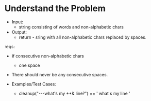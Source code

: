 # Understand the Problem
- Input: 
  - string consisting of words and non-alphabetic chars
- Output:
  - return - sring with all non-alphabetic chars replaced by spaces.

reqs:
- if consecutive non-alphabetic chars
  - one space
- There should never be any consecutive spaces.

- Examples/Test Cases:
  - cleanup("---what's my +*& line?") == ' what s my line '
